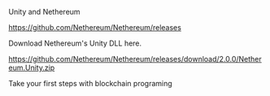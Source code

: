 Unity and Nethereum

<https://github.com/Nethereum/Nethereum/releases>

Download Nethereum's Unity DLL here.

<https://github.com/Nethereum/Nethereum/releases/download/2.0.0/Nethereum.Unity.zip>

Take your first steps with blockchain programing
